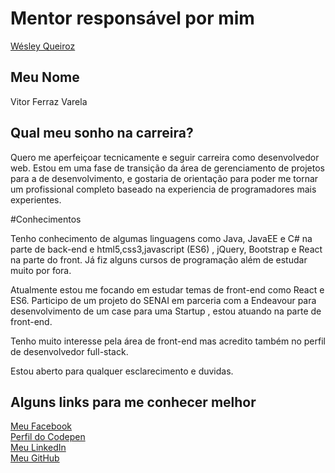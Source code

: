 # Mentor responsável por mim

[Wésley Queiroz](/mentores/perfis/wesley_queiroz.md)

## Meu Nome

Vitor Ferraz Varela

## Qual meu sonho na carreira?

Quero me aperfeiçoar tecnicamente e seguir carreira como desenvolvedor web.
Estou em uma fase de transição da área de gerenciamento de projetos para a de desenvolvimento, e gostaria de orientação para poder me tornar um profissional completo baseado na experiencia de programadores mais experientes.


#Conhecimentos

Tenho conhecimento de algumas linguagens como Java, JavaEE e C# na parte de back-end e html5,css3,javascript (ES6) , jQuery, Bootstrap e React na parte do front. Já fiz alguns cursos de programação além de estudar muito por fora. 

Atualmente estou me focando em estudar temas de front-end como React e ES6.
Participo de um projeto do SENAI em parceria com a Endeavour para desenvolvimento de um case para uma Startup , estou atuando na parte de front-end.

Tenho muito interesse pela área de front-end mas acredito também no perfil de desenvolvedor full-stack.

Estou aberto para qualquer esclarecimento e duvidas.


## Alguns links para me conhecer melhor

[Meu Facebook](https://facebook.com/varelavf)<br/>
[Perfil do Codepen](http://codepen.io/Vitor_Ferraz/)<br/>
[Meu LinkedIn](https://br.linkedin.com/in/vitor-ferraz-ba143466)<br/>
[Meu GitHub](https://github.com/VitorFerraz)<br/>
